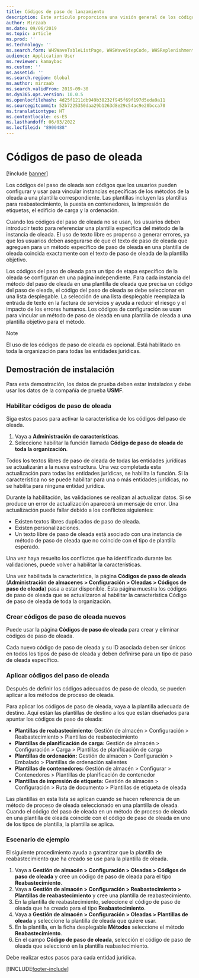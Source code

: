 ```yaml
---
title: Códigos de paso de lanzamiento
description: Este artículo proporciona una visión general de los códigos de paso de la oleada y cómo se usan.
author: Mirzaab
ms.date: 09/06/2019
ms.topic: article
ms.prod: ''
ms.technology: ''
ms.search.form: WHSWaveTableListPage, WHSWaveStepCode, WHSReplenishmentTemplates, WHSWaveTemplateTable
audience: Application User
ms.reviewer: kamaybac
ms.custom: ''
ms.assetid: ''
ms.search.region: Global
ms.author: mirzaab
ms.search.validFrom: 2019-09-30
ms.dyn365.ops.version: 10.0.5
ms.openlocfilehash: 4d25f1211db949b38232f945f69f197d5eda9a11
ms.sourcegitcommit: 52b7225350daa29b1263d8e29c54ac9e20bcca70
ms.translationtype: HT
ms.contentlocale: es-ES
ms.lasthandoff: 06/03/2022
ms.locfileid: "8900488"
---
```

# <a name="wave-step-codes"></a>Códigos de paso de oleada

[!include [banner](../includes/banner.md)]

Los códigos del paso de oleada son códigos que los usuarios pueden configurar y usar para vincular instancias específicas de los métodos de la oleada a una plantilla correspondiente. Las plantillas incluyen las plantillas para reabastecimiento, la puesta en contenedores, la impresión de etiquetas, el edificio de carga y la ordenación.

Cuando los códigos del paso de oleada no se usan, los usuarios deben introducir texto para referenciar una plantilla específica del método de la instancia de oleada. El uso de texto libre es propenso a generar errores, ya que los usuarios deben asegurarse de que el texto de paso de oleada que agreguen para un método específico de paso de oleada en una plantilla de oleada coincida exactamente con el texto de paso de oleada de la plantilla objetivo.

Los códigos del paso de oleada para un tipo de etapa específico de la oleada se configuran en una página independiente. Para cada instancia del método del paso de oleada en una plantilla de oleada que precisa un código del paso de oleada, el código del paso de oleada se debe seleccionar en una lista desplegable. La selección de una lista desplegable reemplaza la entrada de texto en la factura de servicios y ayuda a reducir el riesgo y el impacto de los errores humanos. Los códigos de configuración se usan para vincular un método de paso de oleada en una plantilla de oleada a una plantilla objetivo para el método.

> [!NOTE]
> El uso de los códigos de paso de oleada es opcional. Está habilitado en toda la organización para todas las entidades jurídicas.

## <a name="setup-demo"></a>Demostración de instalación 

Para esta demostración, los datos de prueba deben estar instalados y debe usar los datos de la compañía de prueba **USMF**.

### <a name="enable-wave-step-codes"></a>Habilitar códigos de paso de oleada

Siga estos pasos para activar la característica de los códigos del paso de oleada.

1. Vaya a **Administración de características**.
2. Seleccione habilitar la función llamada **Código de paso de oleada de toda la organización**.

Todos los textos libres de paso de oleada de todas las entidades jurídicas se actualizarán a la nueva estructura. Una vez completada esta actualización para todas las entidades jurídicas, se habilita la función. Si la característica no se puede habilitar para una o más entidades jurídicas, no se habilita para ninguna entidad jurídica.

Durante la habilitación, las validaciones se realizan al actualizar datos. Si se produce un error de actualización aparecerá un mensaje de error. Una actualización puede fallar debido a los conflictos siguientes:

- Existen textos libres duplicados de paso de oleada.
- Existen personalizaciones.
- Un texto libre de paso de oleada está asociado con una instancia de método de paso de oleada que no coincide con el tipo de plantilla esperado.

Una vez haya resuelto los conflictos que ha identificado durante las validaciones, puede volver a habilitar la características.

Una vez habilitada la característica, la página **Códigos de paso de oleada** (**Administración de almacenes \> Configuración \> Oleadas \> Códigos de paso de oleada**) pasa a estar disponible. Esta página muestra los códigos de paso de oleada que se actualizaron al habilitar la característica Código de paso de oleada de toda la organización.

### <a name="create-new-wave-step-codes"></a>Crear códigos de paso de oleada nuevos

Puede usar la página **Códigos de paso de oleada** para crear y eliminar códigos de paso de oleada.

Cada nuevo código de paso de oleada y su ID asociada deben ser únicos en todos los tipos de paso de oleada y deben definirse para un tipo de paso de oleada específico.

### <a name="apply-wave-step-codes"></a>Aplicar códigos del paso de oleada

Después de definir los códigos adecuados de paso de oleada, se pueden aplicar a los métodos de proceso de oleada.

Para aplicar los códigos de paso de oleada, vaya a la plantilla adecuada de destino. Aquí están las plantillas de destino a los que están diseñados para apuntar los códigos de paso de oleada:

- **Plantillas de reabastecimiento:** Gestión de almacén \> Configuración \> Reabastecimiento \> Plantillas de reabastecimiento
- **Plantillas de planificación de carga:** Gestión de almacén \> Configuración \> Carga \> Plantillas de planificación de carga
- **Plantillas de ordenación:** Gestión de almacén \> Configuración \> Embalado \> Plantillas de ordenación salientes
- **Plantillas de contenedores:** Gestión de almacén \> Configurar \> Contenedores \> Plantillas de planificación de contenedor
- **Plantillas de impresión de etiqueta:** Gestión de almacén \> Configuración \> Ruta de documento \> Plantillas de etiqueta de oleada

Las plantillas en esta lista se aplican cuando se hacen referencia de un método de proceso de oleada seleccionado en una plantilla de oleada. Cuando el código del paso de oleada en un método de proceso de oleada en una plantilla de oleada coincide con el código de paso de oleada en uno de los tipos de plantilla, la plantilla se aplica.

### <a name="sample-scenario"></a>Escenario de ejemplo

El siguiente procedimiento ayuda a garantizar que la plantilla de reabastecimiento que ha creado se use para la plantilla de oleada.

1. Vaya a **Gestión de almacén \> Configuración \> Oleadas \> Códigos de paso de oleada** y cree un código de paso de oleada para el tipo **Reabastecimiento**.
2. Vaya a **Gestión de almacén \> Configuración \> Reabastecimiento \> Plantillas de reabastecimiento** y cree una plantilla de reabastecimiento.
3. En la plantilla de reabastecimiento, seleccione el código de paso de oleada que ha creado para el tipo **Reabastecimiento**.
4. Vaya a **Gestión de almacén \> Configuración \> Oleadas \> Plantillas de oleada** y seleccione la plantilla de oleada que quiere usar.
5. En la plantilla, en la ficha desplegable **Métodos** seleccione el método **Reabastecimiento**.
6. En el campo **Código de paso de oleada**, selección el código de paso de oleada que seleccionó en la plantilla reabastecimiento.

Debe realizar estos pasos para cada entidad jurídica.


[!INCLUDE[footer-include](../../includes/footer-banner.md)]